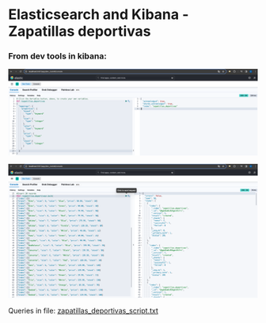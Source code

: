 
# Elasticsearch and Kibana - Zapatillas deportivas 

### From dev tools in kibana:

![create_index.png](img%2Fcreate_index.png)

![create_products.png](img%2Fcreate_products.png)

Queries in file: [zapatillas_deportivas_script.txt](zapatillas_deportivas_script.txt)